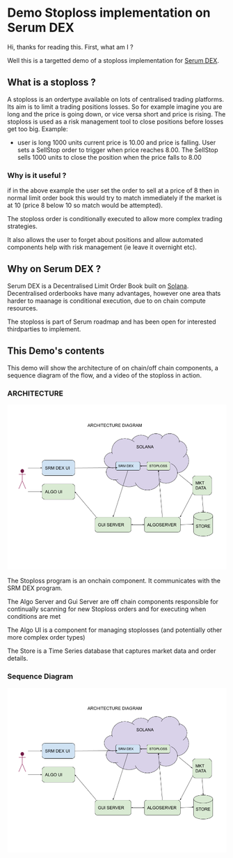 # Demo Stoploss implementation on Serum DEX

Hi, thanks for reading this. First, what am I ?

Well this is a targetted demo of a stoploss implementation for [Serum DEX](https://github.com/project-serum).

## What is a stoploss ?

A stoploss is an ordertype available on lots of centralised trading platforms. Its aim is to limit a trading positions losses. So for example imagine you are long and the price is going down, or vice versa short and price is rising. The stoploss is used as a risk management tool to close positions before losses get too big. Example:

* user is long 1000 units current price is 10.00 and price is falling. User sets a SellStop order to trigger when price reaches 8.00. The SellStop sells 1000 units to close the position when the price falls to 8.00

### Why is it useful ? 

if in the above example the user set the order to sell at a price of 8 then in normal limit order book this would try to match immediately if the market is at 10 (price 8 below 10 so match would be attempted). 

The stoploss order is conditionally executed to allow more complex trading strategies.

It also allows the user to forget about positions and allow automated components help with risk management (ie leave it overnight etc).


## Why on Serum DEX ?

Serum DEX is a Decentralised Limit Order Book built on [Solana](https://solana.com/). Decentralised orderbooks have many advantages, however one area thats harder to maanage is conditional execution, due to on chain compute resources.

The stoploss is part of Serum roadmap and has been open for interested thirdparties to implement.


## This Demo's contents
This demo will show the architecture of on chain/off chain components, a sequence diagram of the flow, and a video of the stoploss in action.

### ARCHITECTURE

![alt text](https://github.com/teddytomas/stoploss/blob/master/Architecture.png?raw=true)

The Stoploss program is an onchain component. It communicates with the SRM DEX program. 

The Algo Server and Gui Server are off chain components responsible for continually scanning for new Stoploss orders and for executing when conditions are met

The Algo UI is a component for managing stoplosses (and potentially other more complex order types)

The Store is a Time Series database that captures market data and order details.

### Sequence Diagram

![alt text](https://github.com/teddytomas/stoploss/blob/master/Architecture.png?raw=true)



